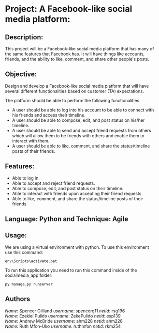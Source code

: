 # Project: A Facebook-like social media platform:

## Description:
This project will be a Facebook-like social media platform that has many of the same features that Facebook has. It will have things like accounts, friends, and the ability to like, comment, and share other people's posts.

## Objective:
Design and develop a Facebook-like social media platform that will have several different functionalities based on customer (TA) expectations.

The platform should be able to perform the following functionalities.
- A user should be able to log into his account to be able to connect with his friends
and access their timeline.
- A user should be able to compose, edit, and post status on his/her timeline.
- A user should be able to send and accept friend requests from others which will allow
them to be friends with others and enable them to interact with them.
- A user should be able to like, comment, and share the status/timeline posts of their
friends.

## Features:
- Able to log in.
- Able to accept and reject friend requests.
- Able to compose, edit, and post status on their timeline.
- Able to interact with friends upon accepting their friend requests.
- Able to like, comment, and share the status/timeline posts of their friends.

## Language: Python and Technique: Agile


## Usage:

We are using a virtual environment with python. To use this environment use this command:

```
env\Scripts\activate.bat
```

To run this application you need to run this command inside of the socialmedia_app folder:

```
py manage.py runserver
```

## Authors
*Name*: Spencer Gililand *username*: spencerg11 *netid*: rsg196 <br>
*Name*: Ezekiel Pulido   *username*: ZekePulido *netid*: esp139 <br>
*Name*: Andrew McBride   *username*: ahm228     *netid*: ahm228 <br>
*Name*: Ruth Mfon-Uko    *username*: ruthmfon   *netid*: rkm254 <br>

